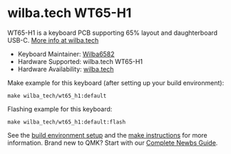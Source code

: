 # wilba.tech WT65-H1

WT65-H1 is a keyboard PCB supporting 65% layout and daughterboard USB-C. [More info at wilba.tech](https://wilba.tech/)

* Keyboard Maintainer: [Wilba6582](https://github.com/Wilba6582)
* Hardware Supported: wilba.tech WT65-H1
* Hardware Availability: [wilba.tech](https://wilba.tech/)

Make example for this keyboard (after setting up your build environment):

    make wilba_tech/wt65_h1:default

Flashing example for this keyboard:

    make wilba_tech/wt65_h1:default:flash

See the [build environment setup](https://docs.qmk.fm/#/getting_started_build_tools) and the [make instructions](https://docs.qmk.fm/#/getting_started_make_guide) for more information. Brand new to QMK? Start with our [Complete Newbs Guide](https://docs.qmk.fm/#/newbs).

